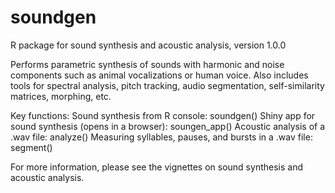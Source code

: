 # soundgen
R package for sound synthesis and acoustic analysis, version 1.0.0

Performs parametric synthesis of sounds with harmonic and noise components 
such as animal vocalizations or human voice. Also includes tools for spectral analysis, 
pitch tracking, audio segmentation, self-similarity matrices, morphing, etc.

Key functions:
Sound synthesis from R console: soundgen()
Shiny app for sound synthesis (opens in a browser): soungen_app()
Acoustic analysis of a .wav file: analyze()
Measuring syllables, pauses, and bursts in a .wav file: segment()

For more information, please see the vignettes on sound synthesis and acoustic analysis.
